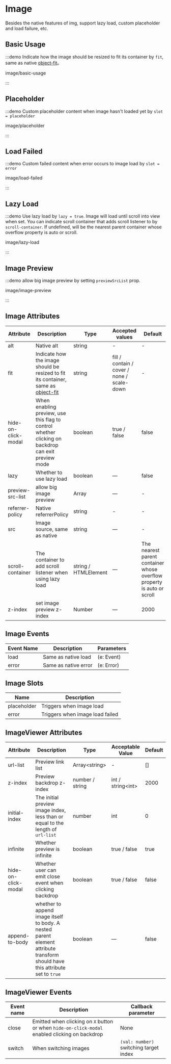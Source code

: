 # Image

Besides the native features of img, support lazy load, custom placeholder and load failure, etc.

<style lang="scss">
.demo-image {
  .block {
    padding: 30px 0;
    text-align: center;
    border-right: solid 1px var(--el-border-color-base);
    display: inline-block;
    width: 20%;
    box-sizing: border-box;
    vertical-align: top;
    &:last-child {
      border-right: none;
    }
  }

  .demonstration {
    display: block;
    color: var(--el-text-color-secondary);
    font-size: 14px;
    margin-bottom: 20px;
  }
}

.demo-image__placeholder,
.demo-image__error {
  @extend .demo-image;

  .block {
    width: 49%;
  }

  .el-image {
    padding: 0 5px;
    max-width: 300px;
    max-height: 200px;
  }

  .image-slot {
    display: flex;
    justify-content: center;
    align-items: center;
    width: 100%;
    height: 100%;
    background: #f5f7fa;
    color: var(--el-text-color-secondary);
    font-size: 14px;
  }
}

.demo-image__placeholder {
  .dot {
    animation: dot 2s infinite steps(3, start);
    overflow: hidden;
  }
}

.demo-image__error {
  .image-slot {
    font-size: 30px;
    .el-icon {
      font-size: 30px;
    }
  }
  .el-image {
    width: 100%;
    height: 200px;
  }
}
</style>

## Basic Usage

:::demo Indicate how the image should be resized to fit its container by `fit`, same as native [object-fit](https://developer.mozilla.org/en-US/docs/Web/CSS/object-fit)。

image/basic-usage

:::

## Placeholder

:::demo Custom placeholder content when image hasn't loaded yet by `slot = placeholder`

image/placeholder

:::

## Load Failed

:::demo Custom failed content when error occurs to image load by `slot = error`

image/load-failed

:::

## Lazy Load

:::demo Use lazy load by `lazy = true`. Image will load until scroll into view when set. You can indicate scroll container that adds scroll listener to by `scroll-container`. If undefined, will be the nearest parent container whose overflow property is auto or scroll.

image/lazy-load

:::

## Image Preview

:::demo allow big image preview by setting `previewSrcList` prop.

image/image-preview

:::

## Image Attributes

| Attribute           | Description                                                                                                                                      | Type                 | Accepted values                            | Default                                                                |
| ------------------- | ------------------------------------------------------------------------------------------------------------------------------------------------ | -------------------- | ------------------------------------------ | ---------------------------------------------------------------------- |
| alt                 | Native alt                                                                                                                                       | string               | -                                          | -                                                                      |
| fit                 | Indicate how the image should be resized to fit its container, same as [object-fit](https://developer.mozilla.org/en-US/docs/Web/CSS/object-fit) | string               | fill / contain / cover / none / scale-down | -                                                                      |
| hide-on-click-modal | When enabling preview, use this flag to control whether clicking on backdrop can exit preview mode                                               | boolean              | true / false                               | false                                                                  |
| lazy                | Whether to use lazy load                                                                                                                         | boolean              | —                                          | false                                                                  |
| preview-src-list    | allow big image preview                                                                                                                          | Array                | —                                          | -                                                                      |
| referrer-policy     | Native referrerPolicy                                                                                                                            | string               | -                                          | -                                                                      |
| src                 | Image source, same as native                                                                                                                     | string               | —                                          | -                                                                      |
| scroll-container    | The container to add scroll listener when using lazy load                                                                                        | string / HTMLElement | —                                          | The nearest parent container whose overflow property is auto or scroll |
| z-index             | set image preview z-index                                                                                                                        | Number               | —                                          | 2000                                                                   |

## Image Events

| Event Name | Description          | Parameters |
| ---------- | -------------------- | ---------- |
| load       | Same as native load  | (e: Event) |
| error      | Same as native error | (e: Error) |

## Image Slots

| Name        | Description                     |
| ----------- | ------------------------------- |
| placeholder | Triggers when image load        |
| error       | Triggers when image load failed |

## ImageViewer Attributes

| Attribute           | Description                                                                                                                  | Type            | Acceptable Value    | Default |
| ------------------- | ---------------------------------------------------------------------------------------------------------------------------- | --------------- | ------------------- | ------- |
| url-list            | Preview link list                                                                                                            | Array\<string\> | -                   | []      |
| z-index             | Preview backdrop z-index                                                                                                     | number / string | int / string\<int\> | 2000    |
| initial-index       | The initial preview image index, less than or equal to the length of `url-list`                                              | number          | int                 | 0       |
| infinite            | Whether preview is infinite                                                                                                  | boolean         | true / false        | true    |
| hide-on-click-modal | Whether user can emit close event when clicking backdrop                                                                     | boolean         | true / false        | false   |
| append-to-body      | whether to append image itself to body. A nested parent element attribute transform should have this attribute set to `true` | boolean         | —                   | false   |

## ImageViewer Events

| Event name | Description                                                                                    | Callback parameter                     |
| ---------- | ---------------------------------------------------------------------------------------------- | -------------------------------------- |
| close      | Emitted when clicking on `X` button or when `hide-on-click-modal` enabled clicking on backdrop | None                                   |
| switch     | When switching images                                                                          | `(val: number)` switching target index |
